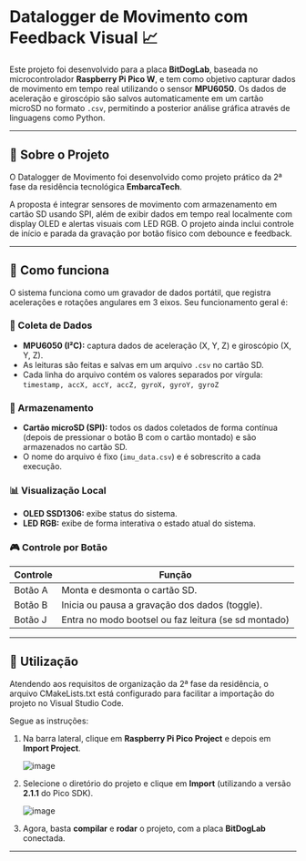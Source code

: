 # Datalogger de Movimento com Feedback Visual 📈

Este projeto foi desenvolvido para a placa **BitDogLab**, baseada no microcontrolador **Raspberry Pi Pico W**, e tem como objetivo capturar dados de movimento em tempo real utilizando o sensor **MPU6050**. Os dados de aceleração e giroscópio são salvos automaticamente em um cartão microSD no formato `.csv`, permitindo a posterior análise gráfica através de linguagens como Python.

---


## 📌 Sobre o Projeto

O Datalogger de Movimento foi desenvolvido como projeto prático da 2ª fase da residência tecnológica **EmbarcaTech**.

A proposta é integrar sensores de movimento com armazenamento em cartão SD usando SPI, além de exibir dados em tempo real localmente com display OLED e alertas visuais com LED RGB. O projeto ainda inclui controle de início e parada da gravação por botão físico com debounce e feedback.

---

## 🧠 Como funciona

O sistema funciona como um gravador de dados portátil, que registra acelerações e rotações angulares em 3 eixos. Seu funcionamento geral é:

### 🧪 Coleta de Dados

- **MPU6050 (I²C):** captura dados de aceleração (X, Y, Z) e giroscópio (X, Y, Z).
- As leituras são feitas e salvas em um arquivo `.csv` no cartão SD.
- Cada linha do arquivo contém os valores separados por vírgula:  
  `timestamp, accX, accY, accZ, gyroX, gyroY, gyroZ`

### 💾 Armazenamento

- **Cartão microSD (SPI):** todos os dados coletados de forma contínua (depois de pressionar o botão B com o cartão montado) e são armazenados no cartão SD.
- O nome do arquivo é fixo (`imu_data.csv`) e é sobrescrito a cada execução.

### 📊 Visualização Local

- **OLED SSD1306:** exibe status do sistema.
- **LED RGB:** exibe de forma interativa o estado atual do sistema.

### 🎮 Controle por Botão

| Controle  | Função                                               |
|-----------|------------------------------------------------------|
| Botão A   | Monta e desmonta o cartão SD.                        |
| Botão B   | Inicia ou pausa a gravação dos dados (toggle).       |
| Botão J   | Entra no modo bootsel ou faz leitura (se sd montado) |

---

## 📁 Utilização

Atendendo aos requisitos de organização da 2ª fase da residência, o arquivo CMakeLists.txt está configurado para facilitar a importação do projeto no Visual Studio Code. 

Segue as instruções:

1. Na barra lateral, clique em **Raspberry Pi Pico Project** e depois em **Import Project**.

   ![image](https://github.com/user-attachments/assets/4b1ed8c7-6730-4bfe-ae1f-8a26017d1140)

2. Selecione o diretório do projeto e clique em **Import** (utilizando a versão **2.1.1** do Pico SDK).

   ![image](https://github.com/user-attachments/assets/be706372-b918-4ade-847e-12706af0cc99)

4. Agora, basta **compilar** e **rodar** o projeto, com a placa **BitDogLab** conectada.

---
